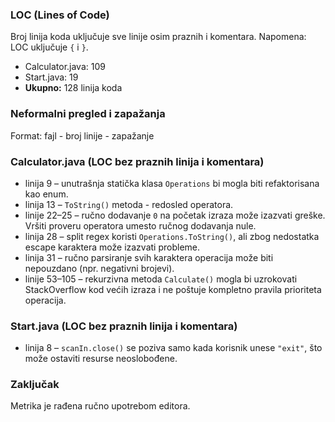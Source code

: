 ### LOC (Lines of Code)

Broj linija koda uključuje sve linije osim praznih i komentara.
Napomena: LOC uključuje `{` i `}`.

- Calculator.java: 109
- Start.java: 19
- **Ukupno:** 128 linija koda

### Neformalni pregled i zapažanja

Format: fajl - broj linije - zapažanje

### Calculator.java (LOC bez praznih linija i komentara)

- linija 9 – unutrašnja statička klasa `Operations` bi mogla biti refaktorisana kao enum.
- linija 13 – `ToString()` metoda - redosled operatora.
- linije 22–25 – ručno dodavanje `0` na početak izraza može izazvati greške. Vršiti proveru operatora umesto ručnog dodavanja nule.
- linija 28 – split regex koristi `Operations.ToString()`, ali zbog nedostatka escape karaktera može izazvati probleme.
- linija 31 – ručno parsiranje svih karaktera operacija može biti nepouzdano (npr. negativni brojevi).
- linije 53–105 – rekurzivna metoda `Calculate()` mogla bi uzrokovati StackOverflow kod većih izraza i ne poštuje kompletno pravila prioriteta operacija.

### Start.java (LOC bez praznih linija i komentara)

- linija 8 – `scanIn.close()` se poziva samo kada korisnik unese `"exit"`, što može ostaviti resurse neoslobođene.

### Zaključak
Metrika je rađena ručno upotrebom editora.
